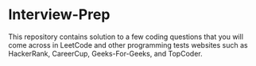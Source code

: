 # Interview-Prep
This repository contains solution to a few coding questions that you will come across in LeetCode and other programming tests websites such as  HackerRank, CareerCup, Geeks-For-Geeks, and TopCoder.
